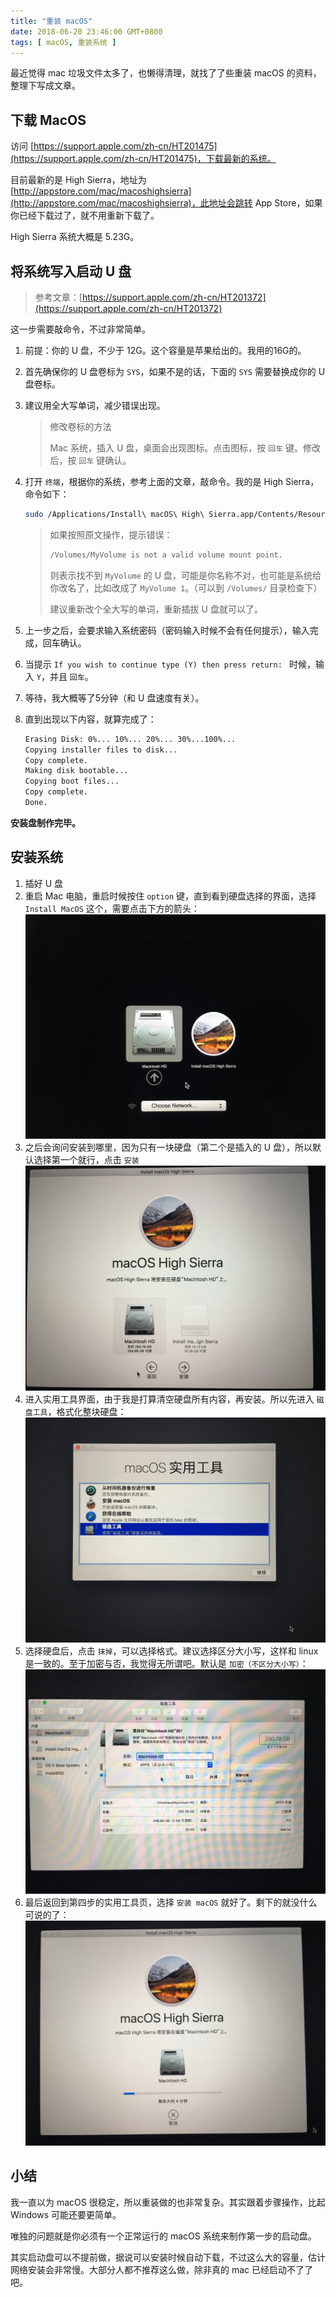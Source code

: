 ```yaml
---
title: "重装 macOS"
date: 2018-06-20 23:46:00 GMT+0800
tags: [ macOS, 重装系统 ]
---
```


最近觉得 mac 垃圾文件太多了，也懒得清理，就找了了些重装 macOS 的资料，整理下写成文章。

<!-- truncate -->

## 下载 MacOS

访问 [https://support.apple.com/zh-cn/HT201475](https://support.apple.com/zh-cn/HT201475)，下载最新的系统。

目前最新的是 High Sierra，地址为 [http://appstore.com/mac/macoshighsierra](http://appstore.com/mac/macoshighsierra)，此地址会跳转 App Store，如果你已经下载过了，就不用重新下载了。

High Sierra 系统大概是 5.23G。

## 将系统写入启动 U 盘

> 参考文章：[https://support.apple.com/zh-cn/HT201372](https://support.apple.com/zh-cn/HT201372)

这一步需要敲命令，不过非常简单。

1. 前提：你的 U 盘，不少于 12G。这个容量是苹果给出的。我用的16G的。

2. 首先确保你的 U 盘卷标为 `SYS`，如果不是的话，下面的 `SYS` 需要替换成你的 U 盘卷标。

3. 建议用全大写单词，减少错误出现。

   > 修改卷标的方法
   >
   > Mac 系统，插入 U 盘，桌面会出现图标。点击图标，按 `回车` 键。修改后，按 `回车` 键确认。

4. 打开 `终端`，根据你的系统，参考上面的文章，敲命令。我的是 High Sierra，命令如下：

    ```bash
    sudo /Applications/Install\ macOS\ High\ Sierra.app/Contents/Resources/createinstallmedia --volume /Volumes/SYS --applicationpath /Applications/Install\ macOS\ High\ Sierra.app
    ```

   > 如果按照原文操作，提示错误：
   >
   > ```bash
    > /Volumes/MyVolume is not a valid volume mount point.
    > ```
   >
   > 则表示找不到 `MyVolume` 的 U 盘，可能是你名称不对，也可能是系统给你改名了，比如改成了 `MyVolume 1`。（可以到 `/Volumes/` 目录检查下）
   >
   > 建议重新改个全大写的单词，重新插拔 U 盘就可以了。

5. 上一步之后，会要求输入系统密码（密码输入时候不会有任何提示），输入完成，回车确认。
6. 当提示 `If you wish to continue type (Y) then press return: ` 时候，输入 `Y`，并且 `回车`。
7. 等待，我大概等了5分钟（和 U 盘速度有关）。
8. 直到出现以下内容，就算完成了：

    ```bash
    Erasing Disk: 0%... 10%... 20%... 30%...100%...
    Copying installer files to disk...
    Copy complete.
    Making disk bootable...
    Copying boot files...
    Copy complete.
    Done.
    ```

**安装盘制作完毕。**

## 安装系统

1. 插好 U 盘
2. 重启 Mac 电脑，重启时候按住 `option` 键，直到看到硬盘选择的界面，选择 `Install MacOS` 这个，需要点击下方的箭头：
   ![img](./assets2018/2018-06-20-install-macos-1.jpg)
3. 之后会询问安装到哪里，因为只有一块硬盘（第二个是插入的 U 盘），所以默认选择第一个就行，点击 `安装`
   ![img](./assets2018/2018-06-20-install-macos-2.jpg)
4. 进入实用工具界面，由于我是打算清空硬盘所有内容，再安装。所以先进入 `磁盘工具`，格式化整块硬盘：
   ![img](./assets2018/2018-06-20-install-macos-3.jpg)
5. 选择硬盘后，点击 `抹掉`，可以选择格式。建议选择区分大小写，这样和 linux 是一致的。至于加密与否，我觉得无所谓吧。默认是 `加密（不区分大小写）`：
   ![img](./assets2018/2018-06-20-install-macos-4.jpg)
6. 最后返回到第四步的实用工具页，选择 `安装 macOS` 就好了。剩下的就没什么可说的了：
   ![img](./assets2018/2018-06-20-install-macos-5.jpg)

## 小结

我一直以为 macOS 很稳定，所以重装做的也非常复杂。其实跟着步骤操作，比起 Windows 可能还要更简单。

唯独的问题就是你必须有一个正常运行的 macOS 系统来制作第一步的启动盘。

其实启动盘可以不提前做，据说可以安装时候自动下载，不过这么大的容量，估计网络安装会非常慢。大部分人都不推荐这么做，除非真的 mac 已经启动不了了吧。
